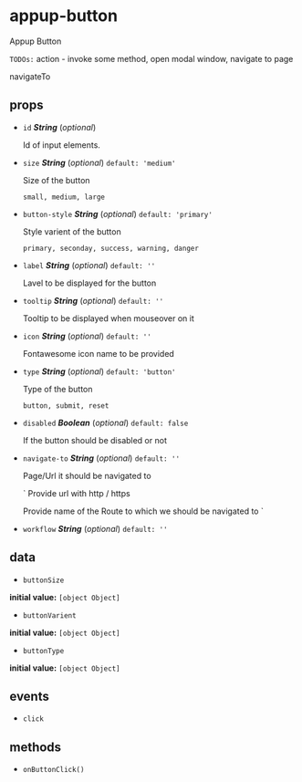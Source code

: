 # appup-button 

Appup Button

`TODOs:`
action - invoke some method, open modal window, navigate to page

navigateTo 

## props 

- `id` ***String*** (*optional*) 

  Id of input elements. 

- `size` ***String*** (*optional*) `default: 'medium'` 

  Size of the button
  
  `small, medium, large` 

- `button-style` ***String*** (*optional*) `default: 'primary'` 

  Style varient of the button
  
  `primary, seconday, success, warning, danger` 

- `label` ***String*** (*optional*) `default: ''` 

  Lavel to be displayed for the button 

- `tooltip` ***String*** (*optional*) `default: ''` 

  Tooltip to be displayed when mouseover on it 

- `icon` ***String*** (*optional*) `default: ''` 

  Fontawesome icon name to be provided 

- `type` ***String*** (*optional*) `default: 'button'` 

  Type of the button
  
  `button, submit, reset` 

- `disabled` ***Boolean*** (*optional*) `default: false` 

  If the button should be disabled or not 

- `navigate-to` ***String*** (*optional*) `default: ''` 

  Page/Url it should be navigated to
  
  `
  Provide url with http / https
  
  Provide name of the Route to which we should be navigated to
  ` 

- `workflow` ***String*** (*optional*) `default: ''` 

## data 

- `buttonSize` 

**initial value:** `[object Object]` 

- `buttonVarient` 

**initial value:** `[object Object]` 

- `buttonType` 

**initial value:** `[object Object]` 

## events 

- `click` 

## methods 

- `onButtonClick()` 

